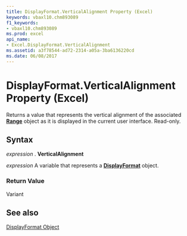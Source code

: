 ```yaml
---
title: DisplayFormat.VerticalAlignment Property (Excel)
keywords: vbaxl10.chm893089
f1_keywords:
- vbaxl10.chm893089
ms.prod: excel
api_name:
- Excel.DisplayFormat.VerticalAlignment
ms.assetid: a3f78544-ad72-2314-a05a-3ba6136220cd
ms.date: 06/08/2017
---
```



# DisplayFormat.VerticalAlignment Property (Excel)

Returns a value that represents the vertical alignment of the associated  **[Range](Excel.Range(objec).md)** object as it is displayed in the current user interface. Read-only.


## Syntax

 _expression_ . **VerticalAlignment**

 _expression_ A variable that represents a **[DisplayFormat](Excel.DisplayFormat.md)** object.


### Return Value

Variant


## See also


[DisplayFormat Object](Excel.DisplayFormat.md)

